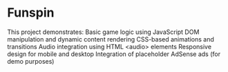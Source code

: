 # Funspin
This project demonstrates:  Basic game logic using JavaScript  DOM manipulation and dynamic content rendering  CSS-based animations and transitions  Audio integration using HTML &lt;audio> elements  Responsive design for mobile and desktop  Integration of placeholder AdSense ads (for demo purposes)
